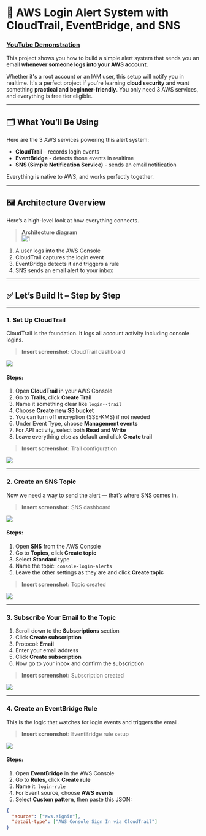 # 🔐 AWS Login Alert System with CloudTrail, EventBridge, and SNS

### [YouTube Demonstration](https://youtu.be/MEgc0qQ3yKE?si=HoNtiARV6MqGkeMB)


This project shows you how to build a simple alert system that sends you an email **whenever someone logs into your AWS account**.

Whether it's a root account or an IAM user, this setup will notify you in realtime. It's a perfect project if you're learning **cloud security** and want something **practical and beginner-friendly**. You only need 3 AWS services, and everything is free tier eligible.

---

## 🗂️ What You’ll Be Using

Here are the 3 AWS services powering this alert system:

- **CloudTrail** - records login events  
- **EventBridge** - detects those events in realtime  
- **SNS (Simple Notification Service)** - sends an email notification  

Everything is native to AWS, and works perfectly together.

---

## 🖼️ Architecture Overview

Here’s a high-level look at how everything connects.

> **Architecture diagram**  
![1](https://github.com/user-attachments/assets/b9065460-c314-4a0e-9fc5-58a001f6751d)



1. A user logs into the AWS Console  
2. CloudTrail captures the login event  
3. EventBridge detects it and triggers a rule  
4. SNS sends an email alert to your inbox

---

## ✅ Let’s Build It – Step by Step

---

### 1. Set Up CloudTrail

CloudTrail is the foundation. It logs all account activity including console logins.

> **Insert screenshot:** CloudTrail dashboard  
<img src="https://github.com/user-attachments/assets/ddadddab-c164-43a6-a8c3-4a5a0cb46893"/>

#### Steps:

1. Open **CloudTrail** in your AWS Console  
2. Go to **Trails**, click **Create Trail**  
3. Name it something clear like `login--trail`  
4. Choose **Create new S3 bucket**  
5. You can turn off encryption (SSE-KMS) if not needed  
6. Under Event Type, choose **Management events**  
7. For API activity, select both **Read** and **Write**  
8. Leave everything else as default and click **Create trail**

> **Insert screenshot:** Trail configuration  
<img src="https://github.com/user-attachments/assets/ddadddab-c164-43a6-a8c3-4a5a0cb46893"/>

---

### 2. Create an SNS Topic

Now we need a way to send the alert — that’s where SNS comes in.

> **Insert screenshot:** SNS dashboard  
<img src="https://github.com/user-attachments/assets/ddadddab-c164-43a6-a8c3-4a5a0cb46893"/>

#### Steps:

1. Open **SNS** from the AWS Console  
2. Go to **Topics**, click **Create topic**  
3. Select **Standard** type  
4. Name the topic: `console-login-alerts`  
5. Leave the other settings as they are and click **Create topic**

> **Insert screenshot:** Topic created  
<img src="https://github.com/user-attachments/assets/ddadddab-c164-43a6-a8c3-4a5a0cb46893"/>

---

### 3. Subscribe Your Email to the Topic

1. Scroll down to the **Subscriptions** section  
2. Click **Create subscription**  
3. Protocol: **Email**  
4. Enter your email address  
5. Click **Create subscription**  
6. Now go to your inbox and confirm the subscription

> **Insert screenshot:** Subscription created  
<img src="https://github.com/user-attachments/assets/ddadddab-c164-43a6-a8c3-4a5a0cb46893"/>

---

### 4. Create an EventBridge Rule

This is the logic that watches for login events and triggers the email.

> **Insert screenshot:** EventBridge rule setup  
<img src="https://github.com/user-attachments/assets/ddadddab-c164-43a6-a8c3-4a5a0cb46893"/>

#### Steps:

1. Open **EventBridge** in the AWS Console  
2. Go to **Rules**, click **Create rule**  
3. Name it: `login-rule`  
4. For Event source, choose **AWS events**  
5. Select **Custom pattern**, then paste this JSON:

```json
{
  "source": ["aws.signin"],
  "detail-type": ["AWS Console Sign In via CloudTrail"]
}
